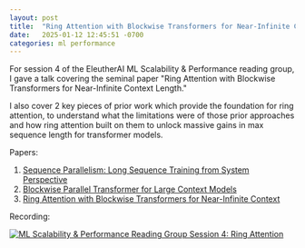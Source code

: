 ```yaml
---
layout: post
title:  "Ring Attention with Blockwise Transformers for Near-Infinite Context"
date:   2025-01-12 12:45:51 -0700
categories: ml performance
---
```


For session 4 of the EleutherAI ML Scalability & Performance reading group, I gave a talk covering the seminal paper "Ring Attention with Blockwise Transformers for Near-Infinite Context Length."

I also cover 2 key pieces of prior work which provide the foundation for ring attention, to understand what the limitations were of those prior approaches and how ring attention built on them to unlock massive gains in max sequence length for transformer models.

Papers:

1. [Sequence Parallelism: Long Sequence Training from System Perspective](https://aclanthology.org/2023.acl-long.134.pdf)
2. [Blockwise Parallel Transformer for Large Context Models](https://arxiv.org/abs/2305.19370)
3. [Ring Attention with Blockwise Transformers for Near-Infinite Context](https://arxiv.org/abs/2310.01889)

Recording:

[![ML Scalability & Performance Reading Group Session 4: Ring Attention](https://img.youtube.com/vi/fC9L8J7dVFI/maxresdefault.jpg)](https://www.youtube.com/watch?v=fC9L8J7dVFI)
